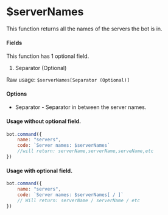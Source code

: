# $serverNames

This function returns all the names of the servers the bot is in.

#### Fields

This function has 1 optional field.

1. Separator (Optional)

Raw usage: `$serverNames[Separator (Optional)]`

#### Options

* Separator - Separator in between the server names.

#### Usage without optional field.

```javascript
bot.command({
    name: "servers",
    code: `Server names: $serverNames`
    //will return: serverName,serverName,serveName,etc
})
```

#### Usage with optional field.

```javascript
bot.command({
    name: "servers",
    code: `Server names: $serverNames[ / ]`
    // Will return: serverName / serverName / etc
})
```
